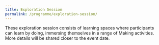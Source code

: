 ```yaml
---
title: Exploration Session
permalink: /programme/exploration-session/
---
```


These exploration session consists of learning spaces where participants can learn by doing, immersing themselves in a range of Making activities. More details will be shared closer to the event date.
